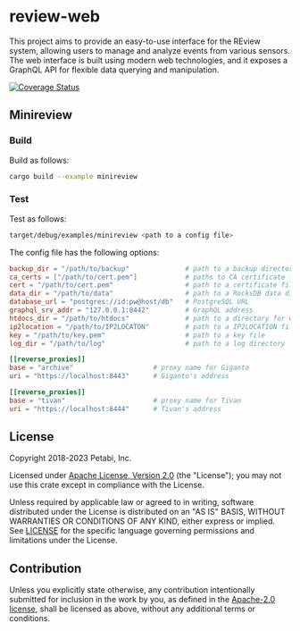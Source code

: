 # review-web

This project aims to provide an easy-to-use interface for the REview system,
allowing users to manage and analyze events from various sensors. The web
interface is built using modern web technologies, and it exposes a GraphQL API
for flexible data querying and manipulation.

[![Coverage Status](https://codecov.io/gh/aicers/review-web/branch/main/graphs/badge.svg)](https://codecov.io/gh/aicers/review-web)

## Minireview

### Build

Build as follows:

```sh
cargo build --example minireview
```

### Test

Test as follows:

```sh
target/debug/examples/minireview <path to a config file>
```

The config file has the following options:

```toml
backup_dir = "/path/to/backup"              # path to a backup directory
ca_certs = ["/path/to/cert.pem"]            # paths to CA certificate files
cert = "/path/to/cert.pem"                  # path to a certificate file
data_dir = "/path/to/data"                  # path to a RocksDB data directory
database_url = "postgres://id:pw@host/db"   # PostgreSQL URL
graphql_srv_addr = "127.0.0.1:8442"         # GraphQL address
htdocs_dir = "/path/to/htdocs"              # path to a directory for web files
ip2location = "/path/to/IP2LOCATON"         # path to a IP2LOCATION file
key = "/path/to/key.pem"                    # path to a key file
log_dir = "/path/to/log"                    # path to a log directory

[[reverse_proxies]]
base = "archive"                    # proxy name for Giganto
uri = "https://localhost:8443"      # Giganto's address

[[reverse_proxies]]
base = "tivan"                      # proxy name for Tivan
uri = "https://localhost:8444"      # Tivan's address
```

## License

Copyright 2018-2023 Petabi, Inc.

Licensed under [Apache License, Version 2.0][apache-license] (the "License");
you may not use this crate except in compliance with the License.

Unless required by applicable law or agreed to in writing, software distributed
under the License is distributed on an "AS IS" BASIS, WITHOUT WARRANTIES OR
CONDITIONS OF ANY KIND, either express or implied. See [LICENSE](LICENSE) for
the specific language governing permissions and limitations under the License.

## Contribution

Unless you explicitly state otherwise, any contribution intentionally submitted
for inclusion in the work by you, as defined in the [Apache-2.0
license][apache-license], shall be licensed as above, without any additional
terms or conditions.

[apache-license]: http://www.apache.org/licenses/LICENSE-2.0
